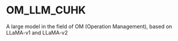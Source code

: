 # OM_LLM_CUHK
A large model in the field of OM (Operation Management), based on LLaMA-v1 and  LLaMA-v2

